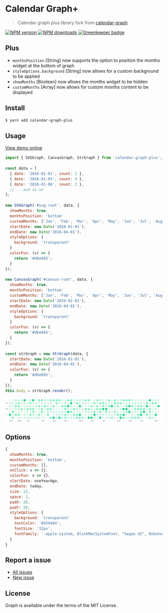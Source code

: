 # Calendar Graph+

> Calendar graph plus library fork from [calendar-graph](https://github.com/d-band/calendar-graph)

[![NPM version](https://img.shields.io/npm/v/calendar-graph-plus.svg)](https://www.npmjs.com/package/calendar-graph-plus)
[![NPM downloads](https://img.shields.io/npm/dm/calendar-graph-plus.svg)](https://www.npmjs.com/package/calendar-graph-plus)
[![Greenkeeper badge](https://badges.greenkeeper.io/d-band/calendar-graph-plus.svg)](https://greenkeeper.io/)

## Plus

- `monthsPosition` [String] now supports the option to position the months widget at the bottom of graph
- `styleOptions.background` [String] now allows for a custom background to be applied
- `showMonths` [Boolean] now allows the months widget to be hidden
- `customMonths` [Array<String>] now allows for custom months content to be displayed


## Install

```bash
$ yarn add calendar-graph-plus
```

## Usage

[View demo online](https://plus1byte.github.io/calendar-graph-plus/)

```javascript
import { SVGGraph, CanvasGraph, StrGraph } from 'calendar-graph-plus';

const data = [
  { date: '2016-01-01', count: 1 },
  { date: '2016-01-03', count: 4 },
  { date: '2016-01-06', count: 2 },
  // ...and so on
];

new SVGGraph('#svg-root', data, {
  showMonths: true,
  monthsPosition: 'bottom'
  customMonths: ['Jan', 'Feb', 'Mar', 'Apr', 'May', 'Jun', 'Jul', 'Aug', 'Sep', 'Oct', 'Nov', 'Dec'],
  startDate: new Date('2016-01-01'),
  endDate: new Date('2016-04-01'),
  styleOptions: {
    background: 'transparent'
  }
  colorFun: (v) => {
    return '#d6e685';
  }
});

new CanvasGraph('#canvas-root', data, {
  showMonths: true,
  monthsPosition: 'bottom'
  customMonths: ['Jan', 'Feb', 'Mar', 'Apr', 'May', 'Jun', 'Jul', 'Aug', 'Sep', 'Oct', 'Nov', 'Dec'],
  startDate: new Date('2016-01-01'),
  endDate: new Date('2016-04-01'),
  styleOptions: {
    background: 'transparent'
  }
  colorFun: (v) => {
    return '#d6e685';
  }
});

const strGraph = new StrGraph(data, {
  startDate: new Date('2016-01-01'),
  endDate: new Date('2016-04-01'),
  colorFun: (v) => {
    return '#d6e685';
  }
});
this.body = strGraph.render();
```

![image](./demo/image.png)

## Options

```javascript
{
  showMonths: true,
  monthsPosition: 'bottom',
  customMonths: [],
  onClick: v => {},
  colorFun: v => {},
  startDate: oneYearAgo,
  endDate: today,
  size: 12,
  space: 1,
  padX: 20,
  padY: 20,
  styleOptions: {
    background: 'transparent'
    textColor: '#959494',
    fontSize: '12px',
    fontFamily: '-apple-system, BlinkMacSystemFont, "Segoe UI", Roboto, "Helvetica Neue", Arial, sans-serif'
  }
}
```

## Report a issue

- [All issues](https://github.com/d-band/calendar-graph/issues)
- [New issue](https://github.com/d-band/calendar-graph/issues/new)

## License

Graph is available under the terms of the MIT License.
